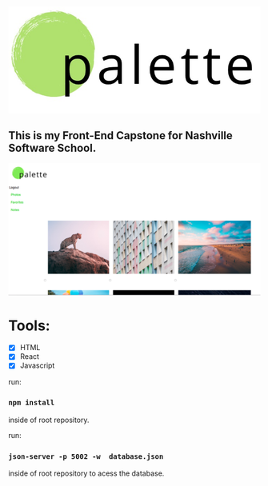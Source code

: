 ![](src/PaletteLogo.jpg)

## This is my Front-End Capstone for Nashville Software School.

![Screenshot](src/screenshot.png)

# Tools:

- [x] HTML 
- [x] React
- [x] Javascript 

run:
### `npm install`
inside of root repository.

run:
### `json-server -p 5002 -w  database.json`
inside of root repository to acess the database.
